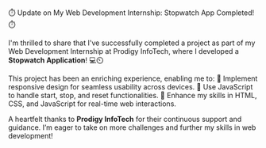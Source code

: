 ⏱️ Update on My Web Development Internship: Stopwatch App Completed! ⏱️

I'm thrilled to share that I've successfully completed a project as part of my Web Development Internship at Prodigy InfoTech, where I developed a **Stopwatch Application**! 💻⏲️

This project has been an enriching experience, enabling me to:
🔸 Implement responsive design for seamless usability across devices.
🔸 Use JavaScript to handle start, stop, and reset functionalities.
🔸 Enhance my skills in HTML, CSS, and JavaScript for real-time web interactions.


A heartfelt thanks to **Prodigy InfoTech** for their continuous support and guidance. I’m eager to take on more challenges and further my skills in web development!
